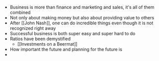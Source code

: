 - Business is more than finance and marketing and sales, it's all of them combined
- Not only about making money but also about providing value to others
- After [[John Nash]], one can do incredible things even though it is not recognized right away
- Successful business is both super easy and super hard to do
- Ratios have been demystified
	- [[Investments on a Beermat]]
- How important the future and planning for the future is
- 